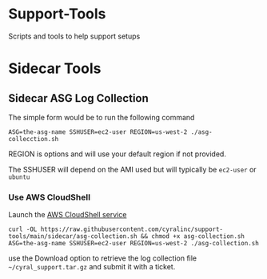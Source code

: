 # Support-Tools
Scripts and tools to help support setups


# Sidecar Tools

## Sidecar ASG Log Collection

The simple form would be to run the following command

```
ASG=the-asg-name SSHUSER=ec2-user REGION=us-west-2 ./asg-collecction.sh
```

REGION is options and will use your default region if not provided.

The SSHUSER will depend on the AMI used but will typically be `ec2-user` or `ubuntu`

### Use AWS CloudShell

Launch the [AWS CloudShell service](console.aws.amazon.com/cloudshell)


```
curl -OL https://raw.githubusercontent.com/cyralinc/support-tools/main/sidecar/asg-collection.sh && chmod +x asg-collection.sh
ASG=the-asg-name SSHUSER=ec2-user REGION=us-west-2 ./asg-collection.sh
```
use the Download option to retrieve the log collection file `~/cyral_support.tar.gz` and submit it with a ticket.

